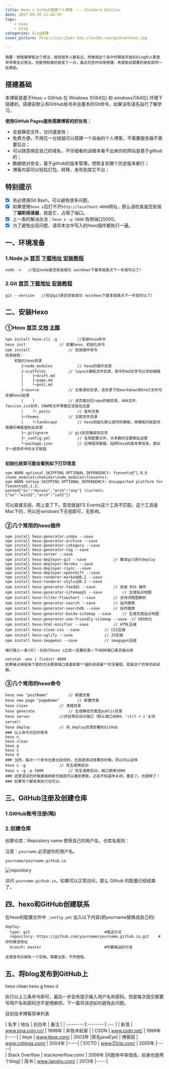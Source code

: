 ```yaml
---
title: Hexo + GitHub搭建个人博客 --- Standard Edition
date: 2017-09-20 11:44:59
tags: 
	- hexo
	- blog
categories: blog搭建
cover_picture: http://ojirj5wkr.bkt.clouddn.com/github+hexo.jpg

---
```

``
摘要：想搭建博客这个想法，相信很多人都有过。而像我这个高中时期就开始玩blog的人更是早早萌生过想法。但是想和做还是差了一点，最近花些时间来搭建，希望能给需要的朋友提供一些帮助。
``
## 搭建基础
本博客是基于Hexo + GitHub 在 Windows 10(64位) 和 windows7(64位) 环境下搭建的，搭建前默认有GitHub账号并会基本的Git命令，如果没有请先自行了解学习。

**使用GitHub Pages服务搭建博客的好处有：**

- 全是静态文件，访问速度快；
- 免费方便，不用花一分钱就可以搭建一个自由的个人博客，不需要服务器不需要后台；
- 可以随意绑定自己的域名，不仔细看的话根本看不出来你的网站是基于github的；
- 数据绝对安全，基于github的版本管理，想恢复到哪个历史版本都行；
- 博客内容可以轻松打包、转移、发布到其它平台；

## 特别提示


- [x] 务必使用Git Bash，可以避免很多问题。
- [x] 如果使用`hexo s`后打不开`http://localhost:4000`网址，那么请检查是否安装了**福昕阅读器**，就是它，占用了端口。
- [x] 上一条的解决办法：`hexo s -p 5000` 改用端口5000。
- [x] 为了避免出现问题，请将本文中写入的hexo插件都执行一遍。

## 一、环境准备

### 1.Node.js   [首页](https://nodejs.org/en/)                                                        [下载地址](https://nodejs.org/en/download/)                                                        [安装教程](http://www.runoob.com/nodejs/nodejs-install-setup.html)

```	
node -v   //验证node是否安装成功（windows下基本就是点下一步就可以了）
```
	
### 2.Git   [首页](https://git-scm.com/)                                                        [下载地址](https://git-scm.com/downloads)                                                                                                                [安装教程](http://www.runoob.com/git/git-install-setup.html)

```
git --version   //验证git是否安装成功（windows下基本就是点下一步就可以了）
```

## 二、安装Hexo

### ①Hexo  [首页](https://hexo.io/)                                                        [文档](https://hexo.io/docs/)                                                        [主题](https://hexo.io/themes/)

```
npm install hexo-cli -g 		//安装hexo命令
hexo init				// 部署hexo，初始化命令
npm install 				// 安装插件命令
目录结构：
    初始化hexo目录
       ├─node_modules			// hexo的插件目录
       ├─scaffolds			// layout模板文件目录，其中的md文件可以添加编辑
       |    ├─draft.md
       |    ├─page.md
       |    └─post.md
       ├─source				// 文章源码目录，该目录下的markdown和html文件均会被hexo处理
       |    |				// 该页面对应repo的根目录，404文件、favicon.ico文件，CNAME文件等都应该放在这里
       |    └─_posts			// 发布文章
       ├─themes				// 主题文件目录
       |    └─landscape			// hexo初始化默认提供的模板，改模板时就是将需要的模板放到此目录
       ├─.gitignore			// git的忽略规则文件
       ├─_config.yml			// 全局配置文件，大多数的设置都在这里
       └─package.json			// 应用程序数据，指明hexo的版本等信息，类似于一般软件中的关于按钮
       
```

**初始化结束可能会看到如下打印信息**
```
npm WARN optional SKIPPING OPTIONAL DEPENDENCY: fsevents@^1.0.0 (node_modules\chokidar\node_modules\fsevents):
npm WARN notsup SKIPPING OPTIONAL DEPENDENCY: Unsupported platform for fsevents@1.1.2:
wanted{"os":"darwin","arch":"any"} (current: {"os":"win32","arch":"ia32"})
```

可以直接无视，网上查了下，意思就是FS Events这个工具不匹配。这个工具是Mac下的，所以在windows下无视即可，无影响。

### ②几个常用的hexo插件
```
npm install hexo-generator-index --save
npm install hexo-generator-archive --save
npm install hexo-generator-category --save
npm install hexo-generator-tag --save
npm install hexo-server --save
npm install hexo-deployer-git --save			// 集成git进行deploy
npm install hexo-deployer-heroku --save
npm install hexo-deployer-rsync --save
npm install hexo-deployer-openshift --save
npm install hexo-renderer-marked@0.2 --save
npm install hexo-renderer-stylus@0.2 --save
npm install hexo-generator-feed@1 --save		// 安装 RSS 插件
npm install hexo-generator-sitemap@1 --save 		// 生成站点地图
npm install hexo-filter-flowchart --save 		// 支持流程图解析
npm install hexo-generator-search --save		// 站内搜索
npm install hexo-generator-searchdb --save		// 站内搜索
npm install hexo-generator-baidu-sitemap --save 	// 生成百度站点地图
npm install hexo-generator-seo-friendly-sitemap --save  // SEO优化
npm install hexo-html-minifier --save 			// HTML压缩
npm install hexo-clean-css --save 			// CSS压缩
npm install hexo-uglify --save 				// JS压缩
npm install hexo-imagemin --save 			// imagages压缩
```
`强行插入一条(坑)：在执行hexo s之前一定要检查一下4000端口是否被占用`
```
netstat -ano | findstr 4000
如果被占用就用下面的方法更换端口或者卸载**福昕阅读器**你没看错，就是这个坑爹的阅读器。
```
### ③几个常用的hexo命令
```
hexo new "postName"			// 新建文章
hexo new page "pageName" 		// 新建页面
hexo clean				// 清理目录
hexo generate				// 生成静态页面至public目录
hexo server				//开启预览访问端口（默认端口4000，'ctrl + c'关闭server）
hexo deploy				// 将.deploy目录部署到GitHub
### 以上命令对应的简写
hexo n
hexo clean
hexo g
hexo s
hexo d
### 当然，每次一个命令也是比较烦的，尤其是调试效果的时候，所以可以这样
hexo s -g				// 先生成再启动
hexo s -g -p 5000			// 先生成再启动，端口使用5000
### 这里调试的时候直接刷新页面就可以看到更新，之前不知道净关闭，重启了。也是醉了！
### 如果写个脚本来执行也可以。
```
## 三、GitHub注册及创建仓库

### 1.GitHub账号注册(略)

### 2.创建仓库
	
创建仓库：Repository name 使用自己的用户名，仓库名规则：

注意：`yourname` 必须是你的用户名。
	
`yourname/yourname.github.io`

![repository](http://oph264zoo.bkt.clouddn.com/17-5-28/42622869.jpg)

访问 `yourname.github.io`，如果可以正常访问，那么 Github 的配置已经结束了。

## 四、hexo和GitHub创建联系

在hexo的配置文件中 `_config.yml`  加入以下内容(把yourname替换成自己的)
```
deploy:
  type: git 								#推送方式
  repository: https://github.com/yourname/yourname.github.io.git	#你的推送地址
  branch: master 							#你要推送的分支
```
`这里冒号后面有一个空格，需要注意。不然报错。`

## 五、将blog发布到GitHub上

hexo clean
hexo g
hexo d

执行以上三条命令即可，最后一步会有提示输入用户名和密码。但是每次提交都要写用户名和密码岂不是很麻烦，下一篇将讲述如何避免此问题。

目前技术博客简单列表

| 名字      |    地址  | 创办年  |  备注  |
| :--------:|:--------:| :--: |
| 新浪      | www.sina.com.cn/ |  1998年 | 非技术起家 |
| CSDN  | www.csdn.net/ |  1999年   |-----|
| iteye      |    www.iteye.com/ | 2003年  |原名javaEye|
| 博客园    |   www.cnblogs.com/ |  2004年  |-----|
| 51CTO      |    www.51cto.com/ | 2005年  |-----|	
| Stack Overflow      |    stackoverflow.com/ | 2008年  |问题命中率很高，前身也是两个blog|	
| 简书      |    www.jianshu.com/ | 2013年  |-----|
